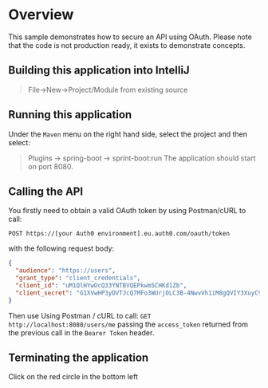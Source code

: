 # Overview
This sample demonstrates how to secure an API using OAuth.
Please note that the code is not production ready, it exists to demonstrate concepts.

## Building this application into IntelliJ
> File->New->Project/Module from existing source

## Running this application
Under the `Maven` menu on the right hand side, select the project and then select:
> Plugins -> spring-boot -> sprint-boot:run
The application should start on port 8080.

## Calling the API
You firstly need to obtain a valid OAuth token by using Postman/cURL to call:

`POST https://[your Auth0 environment].eu.auth0.com/oauth/token` 

with the following request body:
```json
{
  "audience": "https://users",
  "grant_type": "client_credentials",
  "client_id": "uM1QlHYwOcQ33YNTBVQEPkwm5CHKd1Zb",
  "client_secret": "G1XVwHP3yDVTJcQ7MFo3WUrjOLC3B-4NwvVh1iM8gQVIY3XuyC9tW-h-yD9NVXBF"
}
```

Then use Using Postman / cURL to call:
`GET http://localhost:8080/users/me`
passing the `access_token` returned from the previous call in the `Bearer Token` header.

## Terminating the application
Click on the red circle in the bottom left
